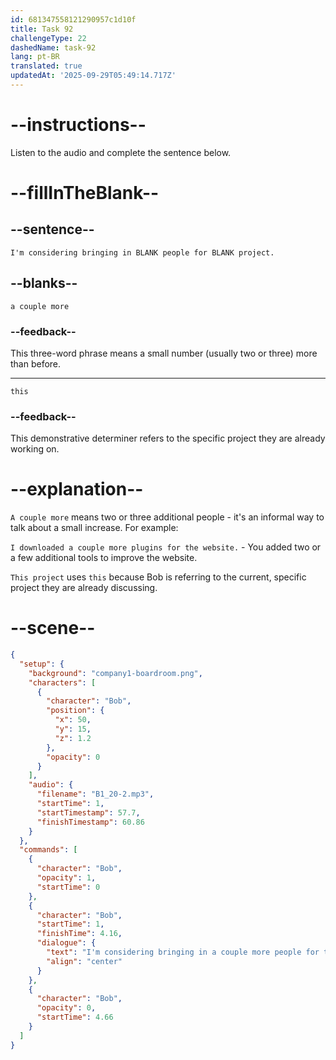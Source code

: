 ```yaml
---
id: 681347558121290957c1d10f
title: Task 92
challengeType: 22
dashedName: task-92
lang: pt-BR
translated: true
updatedAt: '2025-09-29T05:49:14.717Z'
---
```


<!-- (Audio) Bob: I'm considering bringing in a couple more people for this project. -->

# --instructions--

Listen to the audio and complete the sentence below.

# --fillInTheBlank--

## --sentence--

`I'm considering bringing in BLANK people for BLANK project.`

## --blanks--

`a couple more`

### --feedback--

This three-word phrase means a small number (usually two or three) more than before.

---

`this`

### --feedback--

This demonstrative determiner refers to the specific project they are already working on.

# --explanation--

`A couple more` means two or three additional people - it's an informal way to talk about a small increase. For example:

`I downloaded a couple more plugins for the website.` - You added two or a few additional tools to improve the website.

`This project` uses `this` because Bob is referring to the current, specific project they are already discussing.

# --scene--

```json
{
  "setup": {
    "background": "company1-boardroom.png",
    "characters": [
      {
        "character": "Bob",
        "position": {
          "x": 50,
          "y": 15,
          "z": 1.2
        },
        "opacity": 0
      }
    ],
    "audio": {
      "filename": "B1_20-2.mp3",
      "startTime": 1,
      "startTimestamp": 57.7,
      "finishTimestamp": 60.86
    }
  },
  "commands": [
    {
      "character": "Bob",
      "opacity": 1,
      "startTime": 0
    },
    {
      "character": "Bob",
      "startTime": 1,
      "finishTime": 4.16,
      "dialogue": {
        "text": "I'm considering bringing in a couple more people for this project.",
        "align": "center"
      }
    },
    {
      "character": "Bob",
      "opacity": 0,
      "startTime": 4.66
    }
  ]
}
```
